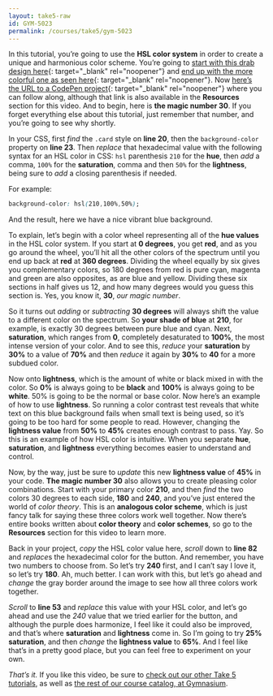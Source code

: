 ```yaml
---
layout: take5-raw
id: GYM-5023
permalink: /courses/take5/gym-5023
---
```


In this tutorial, you’re going to use the **HSL color system** in order to create a unique and harmonious color scheme. You’re going to [start with this drab design here][1]{: target="_blank" rel="noopener"} and [end up with the more colorful one as seen here][2]{: target="_blank" rel="noopener"}. Now [here’s the URL to a CodePen project][1]{: target="_blank" rel="noopener"} where you can follow along, although that link is also available in the **Resources** section for this video. And to begin, here is **the magic number 30**. If you forget everything else about this tutorial, just remember that number, and you’re going to see why shortly.

In your CSS, first *find* the `.card` style on **line 20**, then the `background-color` property on **line 23**. Then *replace* that hexadecimal value with the following syntax for an HSL color in CSS: `hsl` parenthesis `210` for the **hue**, then *add* a comma, `100%` for the **saturation**, comma and then `50%` for the **lightness**, being sure to *add* a closing parenthesis if needed.

For example:

```css
background-color: hsl(210,100%,50%);
```

And the result, here we have a nice vibrant blue background.

To explain, let’s begin with a color wheel representing all of the **hue values** in the HSL color system. If you start at **0 degrees**, you get **red**, and as you go around the wheel, you’ll hit all the other colors of the spectrum until you end up back at **red** at **360 degrees**. Dividing the wheel equally by six gives you complementary colors, so 180 degrees from red is pure cyan, magenta and green are also opposites, as are blue and yellow. Dividing these six sections in half gives us 12, and how many degrees would you guess this section is. Yes, you know it, **30**, *our magic number*.

So it turns out *adding* or *subtracting* **30 degrees** will always shift the value to a different color on the spectrum. So **your shade of blue** at **210**, for example, is exactly 30 degrees between pure blue and cyan. Next, **saturation**, which ranges from **0**, completely desaturated to **100%**, the most intense version of your color. And to see this, *reduce* your **saturation** by **30%** to a value of **70%** and then *reduce* it again by **30%** to **40** for a more subdued color.

Now onto **lightness**, which is the amount of white or black mixed in with the color. So **0%** is always going to be **black** and **100%** is always going to be **white**. 50% is going to be the normal or base color. Now here’s an example of how to use **lightness**. So running a color contrast test reveals that white text on this blue background fails when small text is being used, so it’s going to be too hard for some people to read. However, changing the **lightness value** from **50%** to **45%** creates enough contrast to pass. Yay. So this is an example of how HSL color is intuitive. When you separate **hue**, **saturation**, and **lightness** everything becomes easier to understand and control.

Now, by the way, just be sure to *update* this new **lightness value** of **45%** in your code. **The magic number 30** also allows you to create pleasing color combinations. Start with your primary color **210**, and then *find* the two colors 30 degrees to each side, **180** and **240**, and you’ve just entered the world of *color theory*. This is an **analogous color scheme**, which is just fancy talk for saying these three colors work well together. Now there’s entire books written about **color theory** and **color schemes**, so go to the **Resources** section for this video to learn more.

Back in your project, *copy* the HSL color value here, *scroll* down to **line 82** and *replace*s the hexadecimal color for the button. And remember, you have two numbers to choose from. So let’s try **240** first, and I can’t say I love it, so let’s try **180**. Ah, much better. I can work with this, but let’s go ahead and *change* the gray border around the image to see how all three colors work together.

*Scroll* to **line 53** and *replace* this value with your HSL color, and let’s go ahead and use the *240* value that we tried earlier for the button, and although the purple does harmonize, I feel like it could also be improved, and that’s where **saturation** and **lightness** come in. So I’m going to try **25% saturation**, and then *change* the **lightness value** to **65%**. And I feel like that’s in a pretty good place, but you can feel free to experiment on your own.

*That’s it.* If you like this video, be sure to [check out our other Take 5 tutorials][3], as well as [the rest of our course catalog, at Gymnasium][4].

[1]: https://codepen.io/josborn/pen/QWwbxyM
[2]: https://codepen.io/josborn/pen/JjooGVQ
[3]: https://thegymnasium.com/courses/take5
[4]: https://thegymnasium.com/courses
